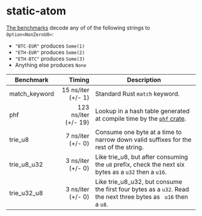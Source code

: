 # static-atom
[The benchmarks](src/lib.rs) decode any of of the following strings to `Option<NonZeroU8>`:
- `"BTC-EUR"` produces `Some(1)`
- `"ETH-EUR"` produces `Some(2)`
- `"ETH-BTC"` produces `Some(3)`
- Anything else produces `None`

| Benchmark | Timing | Description |
| --- | ---: | --- |
| match_keyword | 15 ns/iter (+/- 1) | Standard Rust `match` keyword. |
| phf | 123 ns/iter (+/- 19) | Lookup in a hash table generated at compile time by the [`phf` crate](https://github.com/sfackler/rust-phf). |
| trie_u8 | 7 ns/iter (+/- 0) | Consume one byte at a time to narrow down valid suffixes for the rest of the string. |
| trie_u8_u32 | 3 ns/iter (+/- 0) | Like trie_u8, but after consuming the `u8` prefix, check the next six bytes as a `u32` then a `u16`. |
| trie_u32_u8 | 3 ns/iter (+/- 0) | Like trie_u8_u32, but consume the first four bytes as a `u32`. Read the next three bytes as ` u16` then a `u8`. |

